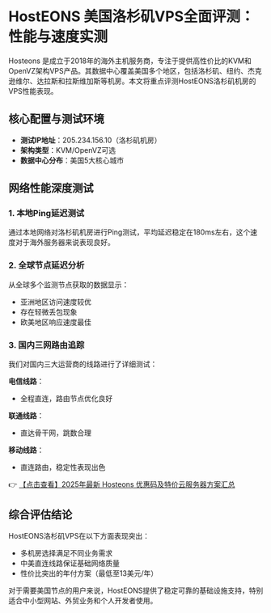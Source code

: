 # HostEONS 美国洛杉矶VPS全面评测：性能与速度实测

Hosteons 是成立于2018年的海外主机服务商，专注于提供高性价比的KVM和OpenVZ架构VPS产品。其数据中心覆盖美国多个地区，包括洛杉矶、纽约、杰克逊维尔、达拉斯和拉斯维加斯等机房。本文将重点评测HostEONS洛杉矶机房的VPS性能表现。

## 核心配置与测试环境

- **测试IP地址**：205.234.156.10（洛杉矶机房）
- **架构类型**：KVM/OpenVZ可选
- **数据中心分布**：美国5大核心城市

## 网络性能深度测试

### 1. 本地Ping延迟测试
通过本地网络对洛杉矶机房进行Ping测试，平均延迟稳定在180ms左右，这个速度对于海外服务器来说表现良好。

### 2. 全球节点延迟分析
从全球多个监测节点获取的数据显示：
- 亚洲地区访问速度较优
- 存在轻微丢包现象
- 欧美地区响应速度最佳

### 3. 国内三网路由追踪
我们对国内三大运营商的线路进行了详细测试：

**电信线路**：
- 全程直连，路由节点优化良好

**联通线路**：
- 直达骨干网，跳数合理

**移动线路**：
- 直连路由，稳定性表现出色

👉 [【点击查看】2025年最新 Hosteons 优惠码及特价云服务器方案汇总](https://bit.ly/hosteons)

## 综合评估结论

HostEONS洛杉矶VPS在以下方面表现突出：
- 多机房选择满足不同业务需求
- 中美直连线路保证基础网络质量
- 性价比突出的年付方案（最低至13美元/年）

对于需要美国节点的用户来说，HostEONS提供了稳定可靠的基础设施支持，特别适合中小型网站、外贸业务和个人开发者使用。